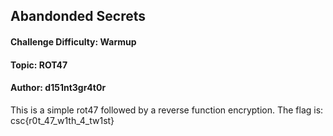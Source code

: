 ## Abandonded Secrets

#### Challenge Difficulty: Warmup
#### Topic: ROT47
#### Author: d151nt3gr4t0r

This is a simple rot47 followed by a reverse function encryption. The flag is: csc{r0t_47_w1th_4_tw1st}